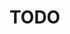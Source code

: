 <!--Copyright (c) Laserfiche.
Licensed under the MIT License. See LICENSE in the project root for license information.-->

# TODO